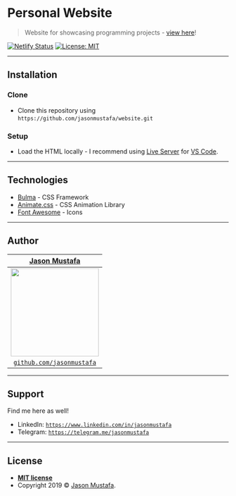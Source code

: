 # Personal Website

> Website for showcasing programming projects - [view here](https://www.jasonmustafa.com)!

[![Netlify Status](https://api.netlify.com/api/v1/badges/88ba5585-8cf4-489d-973c-d92b7a010632/deploy-status)](https://app.netlify.com/sites/jasonmustafa/deploys)
[![License: MIT](https://img.shields.io/badge/License-MIT-yellow.svg)](https://opensource.org/licenses/MIT)

---

## Installation

### Clone

- Clone this repository using `https://github.com/jasonmustafa/website.git`

### Setup

- Load the HTML locally - I recommend using [Live Server](https://marketplace.visualstudio.com/items?itemName=ritwickdey.LiveServer) for [VS Code](https://code.visualstudio.com).

---

## Technologies

- [Bulma](https://bulma.io) - CSS Framework
- [Animate.css](https://daneden.github.io/animate.css) - CSS Animation Library
- [Font Awesome](https://fontawesome.com/) - Icons

---

## Author

| <a href="https://www.jasonmustafa.com" target="_blank">**Jason Mustafa**</a>
| :---: |
| <a href="https://www.jasonmustafa.com" target="_blank"><img src="https://github.com/jasonmustafa.png" width="200" height="200" /></a> |
| <a href="https://github.com/jasonmustafa" target="_blank">`github.com/jasonmustafa`</a> |

---

## Support

Find me here as well!

- LinkedIn: <a href="https://www.linkedin.com/in/jasonmustafa" target="_blank">`https://www.linkedin.com/in/jasonmustafa`</a>
- Telegram: <a href="https://telegram.me/jasonmustafa" target="_blank">`https://telegram.me/jasonmustafa`</a>

---

## License

- **[MIT license](http://opensource.org/licenses/mit-license.php)**
- Copyright 2019 © <a href="https://www.jasonmustafa.com" target="_blank">Jason Mustafa</a>.